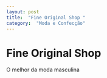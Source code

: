 ```yaml
---
layout: post
title:  "Fine Original Shop "
category:  "Moda e Confecção"
---
```


# Fine Original Shop 

O melhor da moda masculina 
